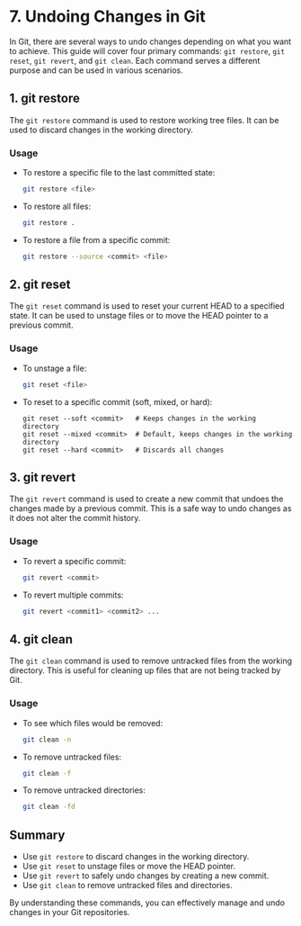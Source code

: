 # 7. Undoing Changes in Git

In Git, there are several ways to undo changes depending on what you want to achieve. This guide will cover four primary commands: `git restore`, `git reset`, `git revert`, and `git clean`. Each command serves a different purpose and can be used in various scenarios.

## 1. git restore

The `git restore` command is used to restore working tree files. It can be used to discard changes in the working directory.

### Usage

- To restore a specific file to the last committed state:

  ```sh
  git restore <file>
  ```

- To restore all files:

  ```sh
  git restore .
  ```

- To restore a file from a specific commit:

  ```sh
  git restore --source <commit> <file>
  ```

## 2. git reset

The `git reset` command is used to reset your current HEAD to a specified state. It can be used to unstage files or to move the HEAD pointer to a previous commit.

### Usage

- To unstage a file:

  ```bash
  git reset <file>
  ```

- To reset to a specific commit (soft, mixed, or hard):
  ```
  git reset --soft <commit>   # Keeps changes in the working directory
  git reset --mixed <commit>  # Default, keeps changes in the working directory
  git reset --hard <commit>   # Discards all changes
  ```

## 3. git revert

The `git revert` command is used to create a new commit that undoes the changes made by a previous commit. This is a safe way to undo changes as it does not alter the commit history.

### Usage

- To revert a specific commit:

  ```sh
  git revert <commit>
  ```

- To revert multiple commits:

  ```sh
  git revert <commit1> <commit2> ...
  ```

## 4. git clean

The `git clean` command is used to remove untracked files from the working directory. This is useful for cleaning up files that are not being tracked by Git.

### Usage

- To see which files would be removed:

  ```sh
  git clean -n
  ```

- To remove untracked files:

  ```sh
  git clean -f
  ```

- To remove untracked directories:

  ```sh
  git clean -fd
  ```

## Summary

- Use `git restore` to discard changes in the working directory.
- Use `git reset` to unstage files or move the HEAD pointer.
- Use `git revert` to safely undo changes by creating a new commit.
- Use `git clean` to remove untracked files and directories.

By understanding these commands, you can effectively manage and undo changes in your Git repositories.
